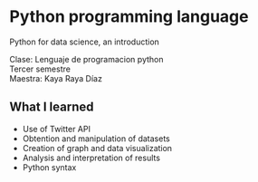 # Python programming language 
Python for data science, an introduction<br/>

Clase: Lenguaje de programacion python <br/>
Tercer semestre <br/>
Maestra: Kaya Raya Díaz <br/>

## What I learned 
* Use of Twitter API
* Obtention and manipulation of datasets
* Creation of graph and data visualization
* Analysis and interpretation of results 
* Python syntax 
